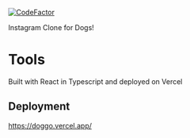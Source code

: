 [![CodeFactor](https://www.codefactor.io/repository/github/nikschaefer/doggo/badge)](https://www.codefactor.io/repository/github/nikschaefer/doggo)


Instagram Clone for Dogs!

# Tools
Built with React in Typescript and deployed on Vercel

## Deployment
https://doggo.vercel.app/

